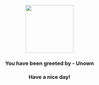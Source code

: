 <p align="center">
    <img src="https://raw.githubusercontent.com/PokeAPI/sprites/master/sprites/pokemon/201.png" width="150" height="150">
</p>
<h3 align="center">You have been greeted by - <b>Unown</b></h3>
<h3 align="center">Have a nice day!</h3>
